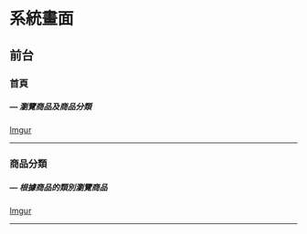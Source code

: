 # 系統畫面

## 前台

### 首頁
##### — 瀏覽商品及商品分類
[Imgur](https://i.imgur.com/n5xV9OZ.png)
- - -

### 商品分類
##### — 根據商品的類別瀏覽商品
[Imgur](https://i.imgur.com/yzkqvZz.png)
- - -

